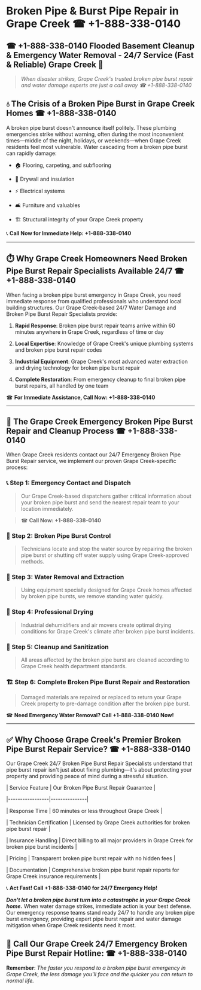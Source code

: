 # Broken Pipe & Burst Pipe Repair in Grape Creek ☎ +1-888-338-0140  
## ☎ +1-888-338-0140 Flooded Basement Cleanup & Emergency Water Removal - 24/7 Service (Fast & Reliable) Grape Creek 🚨  

> *When disaster strikes, Grape Creek's trusted broken pipe burst repair and water damage experts are just a call away ☎ +1-888-338-0140*  

## 💧 The Crisis of a Broken Pipe Burst in Grape Creek Homes ☎ +1-888-338-0140  

A broken pipe burst doesn't announce itself politely. These plumbing emergencies strike without warning, often during the most inconvenient times—middle of the night, holidays, or weekends—when Grape Creek residents feel most vulnerable. Water cascading from a broken pipe burst can rapidly damage:  

* 🏠 Flooring, carpeting, and subflooring  
* 🧱 Drywall and insulation  
* ⚡ Electrical systems  
* 🛋️ Furniture and valuables  
* 🏗️ Structural integrity of your Grape Creek property  

📞 **Call Now for Immediate Help: +1-888-338-0140**  

---  

## ⏱️ Why Grape Creek Homeowners Need Broken Pipe Burst Repair Specialists Available 24/7 ☎ +1-888-338-0140  

When facing a broken pipe burst emergency in Grape Creek, you need immediate response from qualified professionals who understand local building structures. Our Grape Creek-based 24/7 Water Damage and Broken Pipe Burst Repair Specialists provide:  

1. **Rapid Response**: Broken pipe burst repair teams arrive within 60 minutes anywhere in Grape Creek, regardless of time or day  
2. **Local Expertise**: Knowledge of Grape Creek's unique plumbing systems and broken pipe burst repair codes  
3. **Industrial Equipment**: Grape Creek's most advanced water extraction and drying technology for broken pipe burst repair  
4. **Complete Restoration**: From emergency cleanup to final broken pipe burst repairs, all handled by one team  

☎ **For Immediate Assistance, Call Now: +1-888-338-0140**  

---  

## 🔧 The Grape Creek Emergency Broken Pipe Burst Repair and Cleanup Process ☎ +1-888-338-0140  

When Grape Creek residents contact our 24/7 Emergency Broken Pipe Burst Repair service, we implement our proven Grape Creek-specific process:  

### 📞 Step 1: Emergency Contact and Dispatch  
> Our Grape Creek-based dispatchers gather critical information about your broken pipe burst and send the nearest repair team to your location immediately.  
> ☎ **Call Now: +1-888-338-0140**  

### 🚿 Step 2: Broken Pipe Burst Control  
> Technicians locate and stop the water source by repairing the broken pipe burst or shutting off water supply using Grape Creek-approved methods.  

### 🌊 Step 3: Water Removal and Extraction  
> Using equipment specially designed for Grape Creek homes affected by broken pipe bursts, we remove standing water quickly.  

### 💨 Step 4: Professional Drying  
> Industrial dehumidifiers and air movers create optimal drying conditions for Grape Creek's climate after broken pipe burst incidents.  

### 🧼 Step 5: Cleanup and Sanitization  
> All areas affected by the broken pipe burst are cleaned according to Grape Creek health department standards.  

### 🏗️ Step 6: Complete Broken Pipe Burst Repair and Restoration  
> Damaged materials are repaired or replaced to return your Grape Creek property to pre-damage condition after the broken pipe burst.  

☎ **Need Emergency Water Removal? Call +1-888-338-0140 Now!**  

---  

## ✅ Why Choose Grape Creek's Premier Broken Pipe Burst Repair Service? ☎ +1-888-338-0140  

Our Grape Creek 24/7 Broken Pipe Burst Repair Specialists understand that pipe burst repair isn't just about fixing plumbing—it's about protecting your property and providing peace of mind during a stressful situation.  

| Service Feature | Our Broken Pipe Burst Repair Guarantee |  
|-----------------|---------------|  
| Response Time | 60 minutes or less throughout Grape Creek |  
| Technician Certification | Licensed by Grape Creek authorities for broken pipe burst repair |  
| Insurance Handling | Direct billing to all major providers in Grape Creek for broken pipe burst incidents |  
| Pricing | Transparent broken pipe burst repair with no hidden fees |  
| Documentation | Comprehensive broken pipe burst repair reports for Grape Creek insurance requirements |  

📞 **Act Fast! Call +1-888-338-0140 for 24/7 Emergency Help!**  

***Don't let a broken pipe burst turn into a catastrophe in your Grape Creek home.*** When water damage strikes, immediate action is your best defense. Our emergency response teams stand ready 24/7 to handle any broken pipe burst emergency, providing expert pipe burst repair and water damage mitigation when Grape Creek residents need it most.  

## 📱 Call Our Grape Creek 24/7 Emergency Broken Pipe Burst Repair Hotline: ☎ +1-888-338-0140  

**Remember**: *The faster you respond to a broken pipe burst emergency in Grape Creek, the less damage you'll face and the quicker you can return to normal life.*